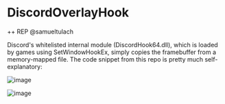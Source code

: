 # DiscordOverlayHook

++ REP @samueltulach

Discord's whitelisted internal module (DiscordHook64.dll), which is loaded by games using SetWindowHookEx, 
simply copies the framebuffer from a memory-mapped file. The code snippet from this repo is pretty much self-explanatory:


![image](https://github.com/yuso5/DiscordOverlayHook/assets/64842850/6850f5d4-fd68-4e1b-b195-0ccb41f19dd5)





![image](https://github.com/yuso5/DiscordOverlayHook/assets/64842850/71b29e61-0d6d-47db-a788-278f07a670b3)

